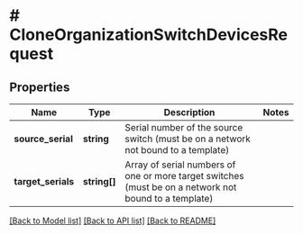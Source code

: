 # # CloneOrganizationSwitchDevicesRequest

## Properties

Name | Type | Description | Notes
------------ | ------------- | ------------- | -------------
**source_serial** | **string** | Serial number of the source switch (must be on a network not bound to a template) |
**target_serials** | **string[]** | Array of serial numbers of one or more target switches (must be on a network not bound to a template) |

[[Back to Model list]](../../README.md#models) [[Back to API list]](../../README.md#endpoints) [[Back to README]](../../README.md)
